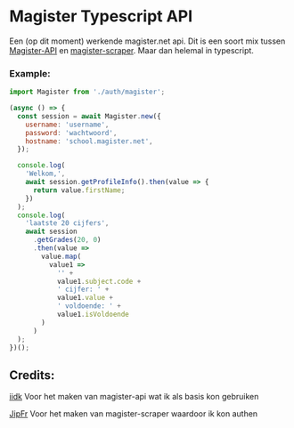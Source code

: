 
# Magister Typescript API
Een (op dit moment) werkende magister.net api. Dit is een soort mix tussen [Magister-API](https://github.com/idiidk/magister-api) en [magister-scraper](https://github.com/JipFr/magister-scraper/). Maar dan helemal in typescript.

### Example:

```javascript
import Magister from './auth/magister';

(async () => {
  const session = await Magister.new({
    username: 'username',
    password: 'wachtwoord',
    hostname: 'school.magister.net',
  });

  console.log(
    'Welkom,',
    await session.getProfileInfo().then(value => {
      return value.firstName;
    })
  );
  console.log(
    'laatste 20 cijfers',
    await session
      .getGrades(20, 0)
      .then(value =>
        value.map(
          value1 =>
            '' +
            value1.subject.code +
            ' cijfer: ' +
            value1.value +
            ' voldoende: ' +
            value1.isVoldoende
        )
      )
  );
})();
```
## Credits:
[iidk](https://github.com/idiidk) Voor het maken van magister-api wat ik als basis kon gebruiken

[JipFr](https://github.com/JipFr) Voor het maken van magister-scraper waardoor ik kon authen
